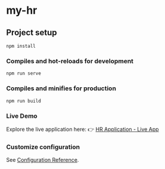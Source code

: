 # my-hr

## Project setup
```
npm install
```

### Compiles and hot-reloads for development
```
npm run serve
```

### Compiles and minifies for production
```
npm run build
```

### Live Demo
Explore the live application here:
👉 [HR Application - Live App](https://hr-application-roan.vercel.app/login)

### Customize configuration
See [Configuration Reference](https://cli.vuejs.org/config/).
